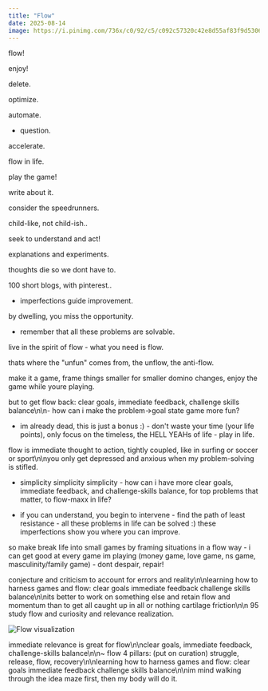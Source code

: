 ```yaml
---
title: "Flow"
date: 2025-08-14
image: https://i.pinimg.com/736x/c0/92/c5/c092c57320c42e8d55af83f9d5306314.jpg
---
```


flow!

enjoy!

delete.

optimize.

automate.

- question.

accelerate.

flow in life.

play the game!

write about it.

consider the speedrunners.

child-like, not child-ish..

seek to understand and act!

explanations and experiments.

thoughts die so we dont have to.

100 short blogs, with pinterest..

- imperfections guide improvement.

by dwelling, you miss the opportunity.

- remember that all these problems are solvable.

live in the spirit of flow - what you need is flow.

thats where the "unfun" comes from, the unflow, the anti-flow.

make it a game, frame things smaller for smaller domino changes, enjoy the game while youre playing.

but to get flow back: clear goals, immediate feedback, challenge skills balance\n\n- how can i make the problem->goal state game more fun?

- im already dead, this is just a bonus :) - don't waste your time (your life points), only focus on the timeless, the HELL YEAHs of life - play in life.

flow is immediate thought to action, tightly coupled, like in surfing or soccer or sport\n\nyou only get depressed and anxious when my problem-solving is stifled.

- simplicity simplicity simplicity - how can i have more clear goals, immediate feedback, and challenge-skills balance, for top problems that matter, to flow-maxx in life?

- if you can understand, you begin to intervene - find the path of least resistance - all these problems in life can be solved :) these imperfections show you where you can improve.

so make break life into small games by framing situations in a flow way - i can get good at every game im playing (money game, love game, ns game, masculinity/family game) - dont despair, repair!

conjecture and criticism to account for errors and reality\n\nlearning how to harness games and flow: clear goals immediate feedback challenge skills balance\n\nits better to work on something else and retain flow and momentum than to get all caught up in all or nothing cartilage friction\n\n
95 study flow and curiosity and relevance realization.

![Flow visualization](https://i.pinimg.com/736x/c0/92/c5/c092c57320c42e8d55af83f9d5306314.jpg)

immediate relevance is great for flow\n\nclear goals, immediate feedback, challenge-skills balance\n\n~ flow 4 pillars: (put on curation) struggle, release, flow, recovery\n\nlearning how to harness games and flow: clear goals immediate feedback challenge skills balance\n\nim mind walking through the idea maze first, then my body will do it.
